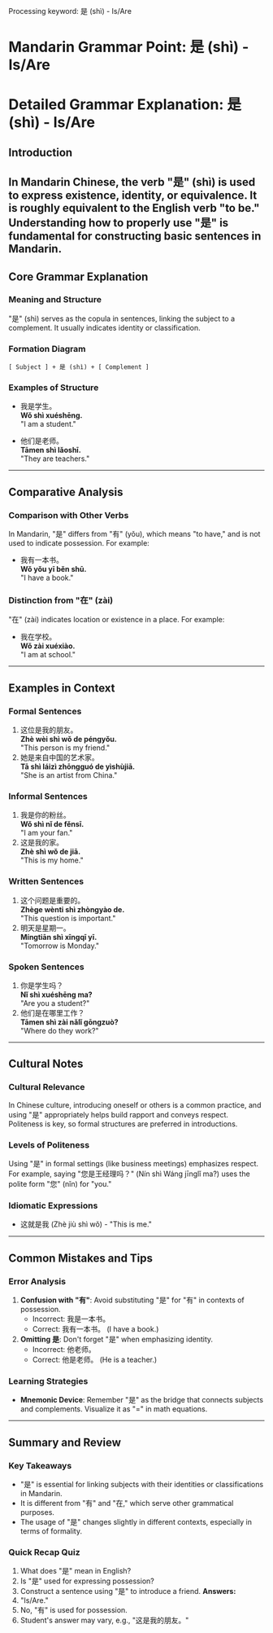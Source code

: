 Processing keyword: 是 (shì) - Is/Are
# Mandarin Grammar Point: 是 (shì) - Is/Are
# Detailed Grammar Explanation: 是 (shì) - Is/Are
## Introduction
In Mandarin Chinese, the verb "是" (shì) is used to express existence, identity, or equivalence. It is roughly equivalent to the English verb "to be." Understanding how to properly use "是" is fundamental for constructing basic sentences in Mandarin.
---
## Core Grammar Explanation
### Meaning and Structure
"是" (shì) serves as the copula in sentences, linking the subject to a complement. It usually indicates identity or classification.
### Formation Diagram
```
[ Subject ] + 是 (shì) + [ Complement ]
```
### Examples of Structure
- 我是学生。  
  **Wǒ shì xuéshēng.**  
  "I am a student."
  
- 他们是老师。  
  **Tāmen shì lǎoshī.**  
  "They are teachers."
---
## Comparative Analysis
### Comparison with Other Verbs
In Mandarin, "是" differs from "有" (yǒu), which means "to have," and is not used to indicate possession. For example:
- 我有一本书。  
  **Wǒ yǒu yī běn shū.**  
  "I have a book."
### Distinction from "在" (zài)
"在" (zài) indicates location or existence in a place. For example:
- 我在学校。  
  **Wǒ zài xuéxiào.**  
  "I am at school."
---
## Examples in Context
### Formal Sentences
1. 这位是我的朋友。  
   **Zhè wèi shì wǒ de péngyǒu.**  
   "This person is my friend."
2. 她是来自中国的艺术家。  
   **Tā shì láizì zhōngguó de yìshùjiā.**  
   "She is an artist from China."
### Informal Sentences
1. 我是你的粉丝。  
   **Wǒ shì nǐ de fěnsī.**  
   "I am your fan."
2. 这是我的家。  
   **Zhè shì wǒ de jiā.**  
   "This is my home."
### Written Sentences
1. 这个问题是重要的。  
   **Zhège wènti shì zhòngyào de.**  
   "This question is important."
2. 明天是星期一。  
   **Míngtiān shì xīngqī yī.**  
   "Tomorrow is Monday."
### Spoken Sentences
1. 你是学生吗？  
   **Nǐ shì xuéshēng ma?**  
   "Are you a student?"
2. 他们是在哪里工作？  
   **Tāmen shì zài nǎlǐ gōngzuò?**  
   "Where do they work?"
---
## Cultural Notes
### Cultural Relevance
In Chinese culture, introducing oneself or others is a common practice, and using "是" appropriately helps build rapport and conveys respect. Politeness is key, so formal structures are preferred in introductions.
### Levels of Politeness
Using "是" in formal settings (like business meetings) emphasizes respect. For example, saying "您是王经理吗？" (Nín shì Wáng jīnglǐ ma?) uses the polite form "您" (nǐn) for "you."
### Idiomatic Expressions
- 这就是我 (Zhè jiù shì wǒ) - "This is me."
---
## Common Mistakes and Tips
### Error Analysis
1. **Confusion with "有"**: Avoid substituting "是" for "有" in contexts of possession.
   - Incorrect: 我是一本书。  
   - Correct: 我有一本书。 (I have a book.)
2. **Omitting 是**: Don't forget "是" when emphasizing identity.
   - Incorrect: 他老师。  
   - Correct: 他是老师。 (He is a teacher.)
### Learning Strategies
- **Mnemonic Device**: Remember "是" as the bridge that connects subjects and complements. Visualize it as "=" in math equations.
---
## Summary and Review
### Key Takeaways
- "是" is essential for linking subjects with their identities or classifications in Mandarin.
- It is different from "有" and "在," which serve other grammatical purposes.
- The usage of "是" changes slightly in different contexts, especially in terms of formality.
### Quick Recap Quiz
1. What does "是" mean in English?
2. Is "是" used for expressing possession?
3. Construct a sentence using "是" to introduce a friend.
**Answers:**
1. "Is/Are."
2. No, "有" is used for possession.
3. Student's answer may vary, e.g., "这是我的朋友。"
